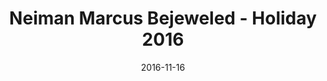 ---
title: Neiman Marcus Bejeweled - Holiday 2016
date: 2016-11-16
summary: >
  Neiman Marcus Bejeweled reveals top pics for designer jewelry. Assael five strand Akoya cultured pearl choker. Available exclusively at Neiman Marcus. ​​
featured_image: /uploads/2016-11-16.jpg
---